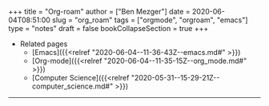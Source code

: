 +++
title = "Org-roam"
author = ["Ben Mezger"]
date = 2020-06-04T08:51:00
slug = "org_roam"
tags = ["orgmode", "orgroam", "emacs"]
type = "notes"
draft = false
bookCollapseSection = true
+++

-   Related pages
    -   [Emacs]({{<relref "2020-06-04--11-36-43Z--emacs.md#" >}})
    -   [Org-mode]({{<relref "2020-06-04--11-35-15Z--org_mode.md#" >}})
    -   [Computer Science]({{<relref "2020-05-31--15-29-21Z--computer_science.md#" >}})

---
